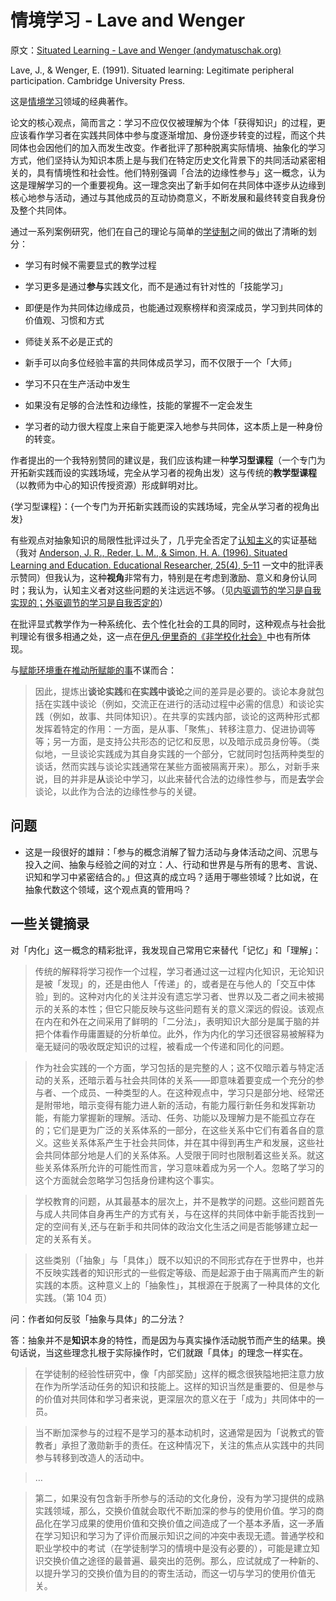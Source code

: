 # 情境学习 - Lave and Wenger

原文：[Situated Learning - Lave and Wenger (andymatuschak.org)](https://notes.andymatuschak.org/zMhuu3pPa6FeNGYn3VfGCar)

Lave, J., & Wenger, E. (1991). Situated learning: Legitimate peripheral participation. Cambridge University Press.

这是[情境学习](https://notes.andymatuschak.org/zL7XdosCZ9qeCSSCrhcYfwY)领域的经典著作。

论文的核心观点，简而言之：学习不应仅仅被理解为个体「获得知识」的过程，更应该看作学习者在实践共同体中参与度逐渐增加、身份逐步转变的过程，而这个共同体也会因他们的加入而发生改变。作者批评了那种脱离实际情境、抽象化的学习方式，他们坚持认为知识本质上是与我们在特定历史文化背景下的共同活动紧密相关的，具有情境性和社会性。他们特别强调「合法的边缘性参与」这一概念，认为这是理解学习的一个重要视角。这一理念突出了新手如何在共同体中逐步从边缘到核心地参与活动，通过与其他成员的互动协商意义，不断发展和最终转变自我身份及整个共同体。

通过一系列案例研究，他们在自己的理论与简单的[学徒制](https://notes.andymatuschak.org/z8aBPhjq7R6o8cwVNjzfDdr)之间的做出了清晰的划分：

- 学习有时候不需要显式的教学过程

- 学习更多是通过**参与**实践文化，而不是通过有针对性的「技能学习」

- 即便是作为共同体边缘成员，也能通过观察榜样和资深成员，学习到共同体的价值观、习惯和方式

- 师徒关系不必是正式的

- 新手可以向多位经验丰富的共同体成员学习，而不仅限于一个「大师」

- 学习不只在生产活动中发生

- 如果没有足够的合法性和边缘性，技能的掌握不一定会发生

- 学习者的动力很大程度上来自于能更深入地参与共同体，这本质上是一种身份的转变。

作者提出的一个我特别赞同的建议是，我们应该构建一种**学习型课程**（一个专门为开拓新实践而设的实践场域，完全从学习者的视角出发）这与传统的**教学型课程**（以教师为中心的知识传授资源）形成鲜明对比。

{学习型课程}：{一个专门为开拓新实践而设的实践场域，完全从学习者的视角出发}

有些观点对抽象知识的局限性批评过头了，几乎完全否定了[认知主义](https://notes.andymatuschak.org/zCyoCsqj8ZNUR7vfYKVCUu7)的实证基础（我对 [Anderson, J. R., Reder, L. M., & Simon, H. A. (1996). Situated Learning and Education. Educational Researcher, 25(4), 5–11](https://notes.andymatuschak.org/zNwHYafJejVD1CBXNDSLqFS) 一文中的批评表示赞同）但我认为，这种**视角**非常有力，特别是在考虑到激励、意义和身份认同时；我认为，认知主义者对这些问题的关注远远不够。（见[内驱调节的学习是自我实现的；外驱调节的学习是自我否定的](https://notes.andymatuschak.org/z593cFAtL3wWfMEFZodUYcM9TPQyMDHzEXxvS)）

在批评显式教学作为一种系统化、去个性化社会的工具的同时，这种观点与社会批判理论有很多相通之处，这一点在[伊凡·伊里奇的《非学校化社会》](https://notes.andymatuschak.org/z3M21hHKkoGYbU3S8bcYBH3)中也有所体现。

与[赋能环境重在推动所赋能的事](https://notes.andymatuschak.org/z6tuZZKaNeLM7c9jPZwNVGURGTuXLy8jesv5i)不谋而合：

> 因此，提炼出**谈论实践**和**在实践中谈论**之间的差异是必要的。谈论本身就包括在实践中谈论（例如，交流正在进行的活动过程中必需的信息）和谈论实践（例如，故事、共同体知识）。在共享的实践内部，谈论的这两种形式都发挥着特定的作用：一方面，是从事、「聚焦」、转移注意力、促进协调等等；另一方面，是支持公共形态的记忆和反思，以及暗示成员身份等。（类似地，一旦谈论实践成为其自身实践的一个部分，它就同时包括两种类型的谈话，然而实践与谈论实践通常在某些方面被隔离开来）。那么，对新手来说，目的并非是**从**谈论中学习，以此来替代合法的边缘性参与，而是**去**学会谈论，以此作为合法的边缘性参与的关键。

## 问题

- 这是一段很好的雄辩：「参与的概念消解了智力活动与身体活动之间、沉思与投入之间、抽象与经验之间的对立：人、行动和世界是与所有的思考、言说、识知和学习中紧密结合的。」但这真的成立吗？适用于哪些领域？比如说，在抽象代数这个领域，这个观点真的管用吗？

## 一些关键摘录

对「内化」这一概念的精彩批评，我发现自己常用它来替代「记忆」和「理解」：

> 传统的解释将学习视作一个过程，学习者通过这一过程内化知识，无论知识是被「发现」的，还是由他人「传递」的，或者是在与他人的「交互中体验」到的。这种对内化的关注并没有遗忘学习者、世界以及二者之间未被揭示的关系的本性；但它只能反映与这些问题有关的意义深远的假设。该观点在内在和外在之间采用了鲜明的「二分法」，表明知识大部分是属于脑的并把个体看作毋庸置疑的分析单位。此外，作为内化的学习还很容易被解释为毫无疑问的吸收既定知识的过程，被看成一个传递和同化的问题。

> 作为社会实践的一个方面，学习包括的是完整的人；这不仅暗示着与特定活动的关系，还暗示着与社会共同体的关系——即意味着要变成一个充分的参与者、一个成员、一种类型的人。在这种观点中，学习只是部分地、经常还是附带地，暗示变得有能力进人新的活动，有能力履行新任务和发挥新功能，有能力掌握新的理解。活动、任务、功能以及理解力是不能孤立存在的；它们是更为广泛的关系体系的一部分，在这些关系中它们有着各自的意义。这些关系体系产生于社会共同体，并在其中得到再生产和发展，这些社会共同体部分地是人们的关系体系。人受限于同时也限制着这些关系。就这些关系体系所允许的可能性而言，学习意味着成为另一个人。忽略了学习的这个方面就会忽略学习包括身份建构这个事实。

> 学校教育的问题，从其最基本的层次上，并不是教学的问题。这些问题首先与成人共同体自身再生产的方式有关，与在这样的共同体中新手能否找到一定的空间有关,还与在新手和共同体的政治文化生活之间是否能够建立起一定的关系有关。

> 这些类别（「抽象」与「具体」）既不以知识的不同形式存在于世界中，也并不反映实践者的知识形式的一些假定等级、而是起源于由于隔离而产生的新实践的本质。这种意义上的「抽象性」，其根源在于脱离了一种具体的文化实践。（第 104 页）

问：作者如何反驳「抽象与具体」的二分法？

答：抽象并不是**知识**本身的特性，而是因为与真实操作活动脱节而产生的结果。换句话说，当这些理念扎根于实际操作时，它们就跟「具体」的理念一样实在。

> 在学徒制的经验性研究中，像「内部奖励」这样的概念很狹隘地把注意力放在作为所学活动任务的知识和技能上。这样的知识当然是重要的、但是参与的价值对共同体和学习者来说，更深层次的意义在于「成为」共同体中的一员。

> 当不断加深参与的过程不是学习的基本动机时，这通常是因为「说教式的管教者」承担了激勋新手的责任。在这种情况下，关注的焦点从实践中的共同参与转移到改造人的活动中。

> …

> 第二，如果没有包含新手所参与的活动的文化身份，没有为学习提供的成熟实践领域，那么，交换价值就会取代不断加深的参与的使用价值。学习的商品化在学习成果的使用价值和交换价值之间造成了一个基本矛盾，这一矛盾在学习知识和学习为了评价而展示知识之间的冲突中表现无遗。普通学校和职业学校中的考试（在学徒制学习的情境中是没有必要的），可能是建立知识交换价值之途径的最普遍、最突出的范例。那么，应试就成了一种新的、以提升学习的交换价值为目的的寄生活动，而这一切与学习的使用价值无关。